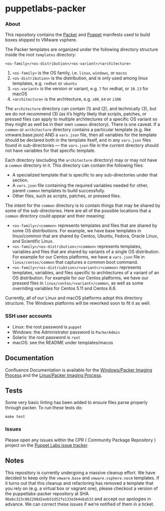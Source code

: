 # puppetlabs-packer

### About

This repository contains the [Packer](http://packer.io) and [Puppet](http://puppetlabs.com) manifests used to build boxes shipped to VMware vsphere.

The Packer templates are organized under the following directory structure inside the root `templates` directory:
```
<os-family>/<os-distribution>/<os-variant>/<architecture>
```

1. `<os-family>` is the OS family, i.e. `linux`, `windows`, or `macos`
1. `<os-distribution>` is the distribution, and is only used among linux templates, e.g. `redhat` or `ubuntu`
1. `<os-variant>` is the version or variant, e.g. `7` for redhat, or `10.13` for macOS
1. `<architecture>` is the architecture, e.g. `x86_64` or `i386`

The `architecture` directory can contain (1) and (2), and technically (3), but we do not recommend (3) (as it’s highly likely that scripts, patches, or pressed files can apply to multiple architectures of a specific OS variant so they might as well be in their own `common` directory). There is one caveat. If a `common` or `architecture` directory contains a particular template (e.g. like vmware.base.json) AND a `vars.json` file, then all variables for the template should be declared both in the template itself, and in any `vars.json` files found in sub-directories — the `vars.json` file in the current directory should not have variables for that specific template.

Each directory (excluding the `architecture` directory) may or may not have a `common` directory in it. This directory can contain the following files:

* A specialized template that is specific to any sub-directories under that section.
* A `vars.json` file containing the required variables needed for other, parent `common` templates to build successfully.
* Other files, such as scripts, patches, or preseed files.

The intent for the `common` directory is to contain things that may be shared by some of the sub-directories. Here are all of the possible locations that a `common` directory could appear and their meaning:

* `<os-family>/<common>` represents templates and files that are shared by some OS distributions. For example, we have base templates in linux/common that are shared by Centos, Ubuntu, Fedora, Oracle Linux, and Scientific Linux.
* `<os-family>/<os-distribution>/<common>` represents templates, variables and files that are shared by variants of a single OS distribution. For example for our Centos platforms, we have a `vars.json` file in `linux/centos/common` that captures a common boot command.
* `<os-family>/<os-distriubtion>/<variant>/<common>` represents templates, variables, and files specific to architectures of a variant of an OS distribution. For example for our Centos platforms, we have our pressed files in `linux/centos/<variant>/common`, as well as some overriding variables for Centos 5.11 and Centos 6.6.

Currently, all of our Linux and macOS platforms adopt this directory structure. The Windows platforms will be reworked soon to fit it as well.

### SSH user accounts

* Linux: the root password is `puppet`
* Windows: the Administrator password is `PackerAdmin`
* Solaris: the root password is `root`
* macOS: see the README under templates/macos

## Documentation

Confluence Documentation is available for the [Windows/Packer Imaging Process](https://confluence.puppetlabs.com/display/SRE/Packer+Generation+of+Windows+Templates+for+VMPooler) and the [Linux/Packer Imaging Process](https://confluence.puppetlabs.com/display/SRE/Linux+Image+Packer+Generation).

## Tests

Some very basic linting has been added to ensure files parse properly through packer. To run these tests do:

  `make test`

### Issues

Please open any issues within the CPR ( Community Package Repository ) project on the [Puppet Labs issue tracker](https://tickets.puppetlabs.com/browse/CPR).

## Notes

This repository is currently undergoing a massive cleanup effort. We have decided to keep only the `vmware.base` and `vmware.vsphere.nocm` templates. If it turns out that this cleanup and refactoring has removed a template that you rely on (e.g. a virtual box or vagrant one), please checkout a version of the puppetlabs-packer repository at SHA `9babc323c862290d2eeb51d52fe133e564eba533` and accept our apologies in advance. We can correct these issues if we’re notified of them in a ticket.

